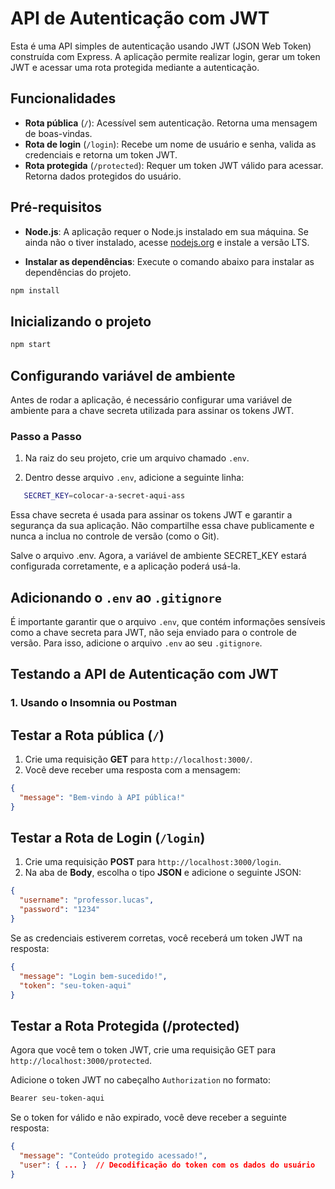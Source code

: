 # API de Autenticação com JWT 

Esta é uma API simples de autenticação usando JWT (JSON Web Token) construída com Express.
A aplicação permite realizar login, gerar um token JWT e acessar uma rota protegida mediante a autenticação.

## Funcionalidades

- **Rota pública** (`/`): Acessível sem autenticação. Retorna uma mensagem de boas-vindas.
- **Rota de login** (`/login`): Recebe um nome de usuário e senha, valida as credenciais e retorna um token JWT.
- **Rota protegida** (`/protected`): Requer um token JWT válido para acessar. Retorna dados protegidos do usuário.

## Pré-requisitos

- **Node.js**: A aplicação requer o Node.js instalado em sua máquina. Se ainda não o tiver instalado, acesse [nodejs.org](https://nodejs.org/) e instale a versão LTS.

- **Instalar as dependências**: Execute o comando abaixo para instalar as dependências do projeto.

```bash
npm install
```

## Inicializando o projeto

```bash
npm start
```

## Configurando variável de ambiente

Antes de rodar a aplicação, é necessário configurar uma variável de ambiente para a chave secreta utilizada para assinar os tokens JWT.

### Passo a Passo

1. Na raiz do seu projeto, crie um arquivo chamado `.env`.

2. Dentro desse arquivo `.env`, adicione a seguinte linha:

```bash
   SECRET_KEY=colocar-a-secret-aqui-ass
```

Essa chave secreta é usada para assinar os tokens JWT e garantir a segurança da sua aplicação. Não compartilhe essa chave publicamente e nunca a inclua no controle de versão (como o Git).

Salve o arquivo .env.
Agora, a variável de ambiente SECRET_KEY estará configurada corretamente, e a aplicação poderá usá-la.

## Adicionando o `.env` ao `.gitignore`

É importante garantir que o arquivo `.env`, que contém informações sensíveis como a chave secreta para JWT, não seja enviado para o controle de versão. Para isso, adicione o arquivo `.env` ao seu `.gitignore`.

## Testando a API de Autenticação com JWT

### 1. Usando o Insomnia ou Postman

## Testar a Rota pública (`/`)

1. Crie uma requisição **GET** para `http://localhost:3000/`.
2. Você deve receber uma resposta com a mensagem:

```json
{
  "message": "Bem-vindo à API pública!"
}
```

## Testar a Rota de Login (`/login`)

1. Crie uma requisição **POST** para `http://localhost:3000/login`.
2. Na aba de **Body**, escolha o tipo **JSON** e adicione o seguinte JSON:

```json
{
  "username": "professor.lucas",
  "password": "1234"
}
```

Se as credenciais estiverem corretas, você receberá um token JWT na resposta:

```json
{
  "message": "Login bem-sucedido!",
  "token": "seu-token-aqui"
}
```

## Testar a Rota Protegida (/protected)

Agora que você tem o token JWT, crie uma requisição GET para `http://localhost:3000/protected`.

Adicione o token JWT no cabeçalho `Authorization` no formato:

```bash
Bearer seu-token-aqui

```

Se o token for válido e não expirado, você deve receber a seguinte resposta:

```json
{
  "message": "Conteúdo protegido acessado!",
  "user": { ... }  // Decodificação do token com os dados do usuário
}
```
